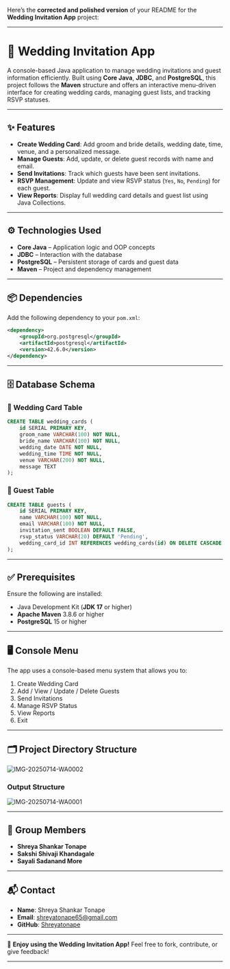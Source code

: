 Here’s the **corrected and polished version** of your README for the **Wedding Invitation App** project:

---

# 💌 Wedding Invitation App

A console-based Java application to manage wedding invitations and guest information efficiently. Built using **Core Java**, **JDBC**, and **PostgreSQL**, this project follows the **Maven** structure and offers an interactive menu-driven interface for creating wedding cards, managing guest lists, and tracking RSVP statuses.

---

## ✨ Features

* **Create Wedding Card**: Add groom and bride details, wedding date, time, venue, and a personalized message.
* **Manage Guests**: Add, update, or delete guest records with name and email.
* **Send Invitations**: Track which guests have been sent invitations.
* **RSVP Management**: Update and view RSVP status (`Yes`, `No`, `Pending`) for each guest.
* **View Reports**: Display full wedding card details and guest list using Java Collections.

---

## ⚙️ Technologies Used

* **Core Java** – Application logic and OOP concepts
* **JDBC** – Interaction with the database
* **PostgreSQL** – Persistent storage of cards and guest data
* **Maven** – Project and dependency management

---

## 📦 Dependencies

Add the following dependency to your `pom.xml`:

```xml
<dependency>
    <groupId>org.postgresql</groupId>
    <artifactId>postgresql</artifactId>
    <version>42.6.0</version>
</dependency>
```

---

## 🗄️ Database Schema

### 🎴 Wedding Card Table

```sql
CREATE TABLE wedding_cards (
    id SERIAL PRIMARY KEY,
    groom_name VARCHAR(100) NOT NULL,
    bride_name VARCHAR(100) NOT NULL,
    wedding_date DATE NOT NULL,
    wedding_time TIME NOT NULL,
    venue VARCHAR(200) NOT NULL,
    message TEXT
);
```

### 👤 Guest Table

```sql
CREATE TABLE guests (
    id SERIAL PRIMARY KEY,
    name VARCHAR(100) NOT NULL,
    email VARCHAR(100) NOT NULL,
    invitation_sent BOOLEAN DEFAULT FALSE,
    rsvp_status VARCHAR(20) DEFAULT 'Pending',
    wedding_card_id INT REFERENCES wedding_cards(id) ON DELETE CASCADE
);
```

---

## ✅ Prerequisites

Ensure the following are installed:

* Java Development Kit (**JDK 17** or higher)
* **Apache Maven** 3.8.6 or higher
* **PostgreSQL** 15 or higher

---

## 🖥️ Console Menu

The app uses a console-based menu system that allows you to:

1. Create Wedding Card
2. Add / View / Update / Delete Guests
3. Send Invitations
4. Manage RSVP Status
5. View Reports
6. Exit

---

## 🗂️ Project Directory Structure

![IMG-20250714-WA0002](https://github.com/user-attachments/assets/4eb8e150-d23e-49f8-ae1f-ea7d9c1a6914)

### Output Structure

![IMG-20250714-WA0001](https://github.com/user-attachments/assets/652a596f-1e06-4629-b274-1d183ab583b9)


---

## 👥 Group Members

* **Shreya Shankar Tonape**
* **Sakshi Shivaji Khandagale**
* **Sayali Sadanand More**

---

## 📬 Contact

* **Name**: Shreya Shankar Tonape
* **Email**: [shreyatonape65@gmail.com](mailto:shreyatonape65@gmail.com)
* **GitHub**: [Shreyatonape](https://github.com/Shreyatonape)

---

🎉 **Enjoy using the Wedding Invitation App!**
Feel free to fork, contribute, or give feedback!

---













 









